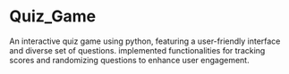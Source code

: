 # Quiz_Game
An interactive quiz game using python, featuring a user-friendly interface and diverse set of questions. implemented functionalities for tracking scores and randomizing questions to enhance user engagement.
